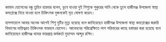কামাল হোসেনের বন্ধু তুহিন হায়দার বলেন, ডুবে যাওয়া দুই শিশুকে পুকুরের পানি থেকে তুলে হাজীগঞ্জ উপজেলা স্বাস্থ্য কমপ্লেক্সে নিয়ে যাওয়া হলে চিকিৎসক দুজনকেই মৃত ঘোষণা করেন।

হাসপাতালে আনার অনেক আগেই শিশু দুটির মৃত্যু হয়েছে বলে জানিয়েছেন হাজীগঞ্জ উপজেলা স্বাস্থ্য কমপ্লেক্সের জরুরি বিভাগের দায়িত্বরত চিকিৎসক ফারহান হোসেন। আবেদনের পরিপ্রেক্ষিতে লাশ পরিবারের কাছে হস্তান্তর করা হয়েছে বলে জানিয়েছেন হাজীগঞ্জ থানার ভারপ্রাপ্ত কর্মকর্তা মুহাম্মদ আব্দুর রশিদ।
